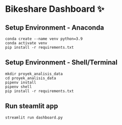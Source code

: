 # Bikeshare Dashboard ✨

## Setup Environment - Anaconda

```
conda create --name venv python=3.9
conda activate venv
pip install -r requirements.txt
```

## Setup Environment - Shell/Terminal

```
mkdir proyek_analisis_data
cd proyek_analisis_data
pipenv install
pipenv shell
pip install -r requirements.txt
```

## Run steamlit app

```
streamlit run dashboard.py
```
